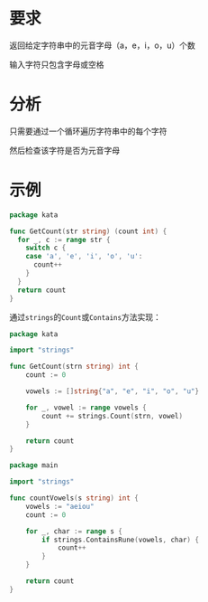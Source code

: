 # 要求
返回给定字符串中的元音字母（a，e，i，o，u）个数

输入字符只包含字母或空格

# 分析
只需要通过一个循环遍历字符串中的每个字符

然后检查该字符是否为元音字母

# 示例
```go
package kata

func GetCount(str string) (count int) {
  for _, c := range str {
    switch c {
    case 'a', 'e', 'i', 'o', 'u':
      count++
    }
  }
  return count
}
```
通过` strings `的` Count `或` Contains `方法实现：
```go
package kata

import "strings"

func GetCount(strn string) int {
	count := 0

	vowels := []string{"a", "e", "i", "o", "u"}

	for _, vowel := range vowels {
		count += strings.Count(strn, vowel)
	}

	return count
}
```
```go
package main

import "strings"

func countVowels(s string) int {
	vowels := "aeiou"
	count := 0

	for _, char := range s {
		if strings.ContainsRune(vowels, char) {
			count++
		}
	}

	return count
}
```